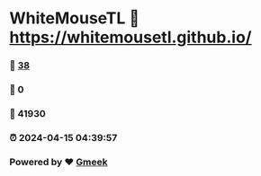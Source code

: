# WhiteMouseTL :link: https://whitemousetl.github.io/ 
### :page_facing_up: [38](https://whitemousetl.github.io//tag.html) 
### :speech_balloon: 0 
### :hibiscus: 41930 
### :alarm_clock: 2024-04-15 04:39:57 
### Powered by :heart: [Gmeek](https://github.com/Meekdai/Gmeek)
